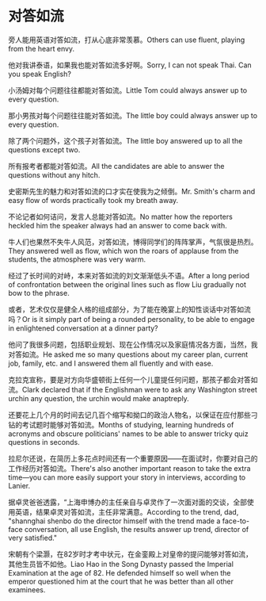 # 对答如流

<p><span class="chinese">旁人能用英语对答如流，打从心底非常羡慕。</span><span class="english">Others can use fluent, playing from the heart envy.</span></p>

<p><span class="chinese">他对我讲泰语，如果我也能对答如流多好啊。</span><span class="english">Sorry, I can not speak Thai. Can you speak English?</span></p>

<p><span class="chinese">小汤姆对每个问题往往都能对答如流。</span><span class="english">Little Tom could always answer up to every question.</span></p>

<p><span class="chinese">那小男孩对每个问题往往能对答如流。</span><span class="english">The little boy could always answer up to every question.</span></p>

<p><span class="chinese">除了两个问题外，这个孩子对答如流。</span><span class="english">The little boy answered up to all the questions except two.</span></p>

<p><span class="chinese">所有报考者都能对答如流。</span><span class="english">All the candidates are able to answer the questions without any hitch.</span></p>

<p><span class="chinese">史密斯先生的魅力和对答如流的口才实在使我为之倾倒。</span><span class="english">Mr. Smith's charm and easy flow of words practically took my breath away.</span></p>

<p><span class="chinese">不论记者如何诘问，发言人总能对答如流。</span><span class="english">No matter how the reporters heckled him the speaker always had an answer to come back with.</span></p>

<p><span class="chinese">牛人们也果然不失牛人风范，对答如流，博得同学们的阵阵掌声，气氛很是热烈。</span><span class="english">They answered well as flow, which won the roars of applause from the students, the atmosphere was very warm.</span></p>

<p><span class="chinese">经过了长时间的对峙，本来对答如流的刘文渐渐低头不语。</span><span class="english">After a long period of confrontation between the original lines such as flow Liu gradually not bow to the phrase.</span></p>

<p><span class="chinese">或者，艺术仅仅是健全人格的组成部分，为了能在晚宴上的知性谈话中对答如流吗？</span><span class="english">Or is it simply part of being a rounded personality, to be able to engage in enlightened conversation at a dinner party?</span></p>

<p><span class="chinese">他问了我很多问题，包括职业规划、现在公作情况以及家庭情况各方面，当然，我对答如流。</span><span class="english">He asked me so many questions about my career plan, current job, family, etc. and I answered them all fluently and with ease.</span></p>

<p><span class="chinese">克拉克宣称，要是对方向华盛顿街上任何一个儿童提任何问题，那孩子都会对答如流。</span><span class="english">Clark declared that if the Englishman were to ask any Washington street urchin any question, the urchin would make anaptreply.</span></p>

<p><span class="chinese">还要花上几个月的时间去记几百个缩写和拗口的政治人物名，以保证在应付那些刁钻的考试题时能够对答如流。</span><span class="english">Months of studying, learning hundreds of acronyms and obscure politicians' names to be able to answer tricky quiz questions in seconds.</span></p>

<p><span class="chinese">拉尼尔还说，在简历上多花点时间还有一个重要原因——在面试时，你要对自己的工作经历对答如流。</span><span class="english">There's also another important reason to take the extra time—you can more easily support your story in interviews, according to Lanier.</span></p>

<p><span class="chinese">据卓灵爸爸透露，“上海申博办的主任亲自与卓灵作了一次面对面的交谈，全部使用英语，结果卓灵对答如流，主任非常满意。</span><span class="english">According to the trend, dad, "shannghai shenbo do the director himself with the trend made a face-to-face conversation, all use English, the results answer up trend, director of very satisfied."</span></p>

<p><span class="chinese">宋朝有个梁灏，在82岁时才考中状元，在金銮殿上对皇帝的提问能够对答如流，其他生员皆不如他。</span><span class="english">Liao Hao in the Song Dynasty passed the Imperial Examination at the age of 82. He defended himself so well when the emperor questioned him at the court that he was better than all other examinees.</span></p>

